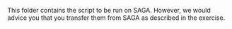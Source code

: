 This folder contains the script to be run on SAGA. However, we would advice you that you transfer them from SAGA as described in the exercise.
